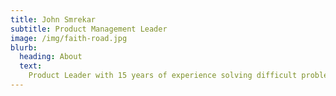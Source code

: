 ```yaml
---
title: John Smrekar
subtitle: Product Management Leader
image: /img/faith-road.jpg
blurb:
  heading: About
  text:
    Product Leader with 15 years of experience solving difficult problems, specializing in SaaS, marketplaces, advertising, payments, and e-commerce. Passionate about data and analytics, matched with a deep curiosity for understanding and shaping user behavior.
---
```


